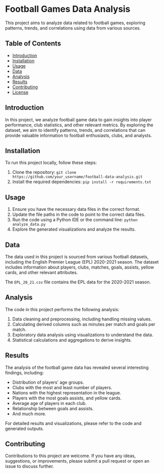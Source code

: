 # Football Games Data Analysis

This project aims to analyze data related to football games, exploring patterns, trends, and correlations using data from various sources.

## Table of Contents

- [Introduction](#introduction)
- [Installation](#installation)
- [Usage](#usage)
- [Data](#data)
- [Analysis](#analysis)
- [Results](#results)
- [Contributing](#contributing)
- [License](#license)

## Introduction

In this project, we analyze football game data to gain insights into player performance, club statistics, and other relevant metrics. By exploring the dataset, we aim to identify patterns, trends, and correlations that can provide valuable information to football enthusiasts, clubs, and analysts.

## Installation

To run this project locally, follow these steps:

1. Clone the repository: `git clone https://github.com/your_username/football-data-analysis.git`
2. Install the required dependencies: `pip install -r requirements.txt`

## Usage

1. Ensure you have the necessary data files in the correct format.
2. Update the file paths in the code to point to the correct data files.
3. Run the code using a Python IDE or the command line: `python analyze_data.py`
4. Explore the generated visualizations and analyze the results.

## Data

The data used in this project is sourced from various football datasets, including the English Premier League (EPL) 2020-2021 season. The dataset includes information about players, clubs, matches, goals, assists, yellow cards, and other relevant attributes.

The `EPL_20_21.csv` file contains the EPL data for the 2020-2021 season.

## Analysis

The code in this project performs the following analysis:

1. Data cleaning and preprocessing, including handling missing values.
2. Calculating derived columns such as minutes per match and goals per match.
3. Exploratory data analysis using visualizations to understand the data.
4. Statistical calculations and aggregations to derive insights.

## Results

The analysis of the football game data has revealed several interesting findings, including:

- Distribution of players' age groups.
- Clubs with the most and least number of players.
- Nations with the highest representation in the league.
- Players with the most goals assists, and yellow cards.
- Average age of players in each club.
- Relationship between goals and assists.
- And much more.

For detailed results and visualizations, please refer to the code and generated outputs.

## Contributing

Contributions to this project are welcome. If you have any ideas, suggestions, or improvements, please submit a pull request or open an issue to discuss further.




